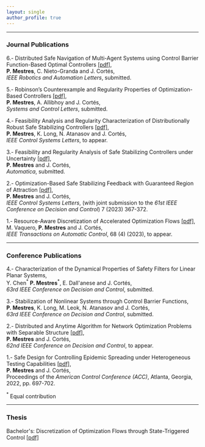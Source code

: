 ```yaml
---
layout: single
author_profile: true
---
```


---

### Journal Publications

6.- Distributed Safe Navigation of Multi-Agent Systems using Control Barrier Function-Based Optimal Controllers [[pdf]](/assets/publications/DistributedCBFs_RALICRA23.pdf), <br />
**P. Mestres**, C. Nieto-Granda and J. Cortés, <br />
*IEEE Robotics and Automation Letters*, submitted.

5.- Robinson’s Counterexample and Regularity Properties of Optimization-Based Controllers [[pdf]](/assets/publications/Robinson-2.pdf), <br />
**P. Mestres**, A. Allibhoy and J. Cortés, <br />
*Systems and Control Letters*, submitted.

4.- Feasibility Analysis and Regularity Characterization of Distributionally Robust Safe Stabilizing Controllers [[pdf]](/assets/publications/CLF-CBF-DRO.pdf), <br />
**P. Mestres**, K. Long, N. Atanasov and J. Cortés, <br />
*IEEE Control Systems Letters*, to appear.

3.- Feasibility and Regularity Analysis of Safe Stabilizing Controllers under Uncertainty [[pdf]](https://arxiv.org/pdf/2301.04603.pdf), <br />
**P. Mestres** and J. Cortés, <br />
*Automatica*, submitted.

2.- Optimization-Based Safe Stabilizing Feedback with Guaranteed Region of Attraction [[pdf]](https://arxiv.org/pdf/2203.12550.pdf), <br />
**P. Mestres** and J. Cortés, <br />
*IEEE Control Systems Letters*, (with joint submission to the *61st IEEE Conference on Decision and Control*) 7 (2023) 367-372.

1.- Resource-Aware Discretization of Accelerated Optimization Flows [[pdf]](https://arxiv.org/abs/2009.09135), <br />
M. Vaquero, **P. Mestres** and J. Cortés, <br />
*IEEE Transactions on Automatic Control*, 68 (4) (2023), to appear.

---

### Conference Publications
4.- Characterization of the Dynamical Properties of Safety Filters for Linear Planar Systems, <br />
Y. Chen$^*$ **P. Mestres**$^*$, E. Dall'anese and J. Cortés, <br />
*63rd IEEE Conference on Decision and Control*, submitted.

3.- Stabilization of Nonlinear Systems through Control Barrier Functions, <br />
**P. Mestres**, K. Long, M. Leok, N. Atanasov and J. Cortés, <br />
*63rd IEEE Conference on Decision and Control*, submitted.

2.- Distributed and Anytime Algorithm for Network Optimization Problems with Separable Structure [[pdf]](/assets/publications/2023f_DistributedAnytime.pdf), <br />
**P. Mestres** and J. Cortés, <br />
*62nd IEEE Conference on Decision and Control*, to appear.

1.- Safe Design for Controlling Epidemic Spreading under Heterogeneous Testing Capabilities [[pdf]](/assets/publications/2021_MeCo-acc.pdf), <br />
**P. Mestres** and J. Cortés, <br />
Proceedings of the *American Control Conference (ACC)*, Atlanta, Georgia, 2022, pp. 697-702.

$^*$ Equal contribution

---

### Thesis

Bachelor's: Discretization of Optimization Flows through State-Triggered Control [[pdf]](assets/publications/memoria.pdf)
